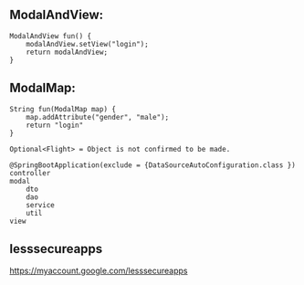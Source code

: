 ## ModalAndView:
```
ModalAndView fun() {
    modalAndView.setView("login");
    return modalAndView;
}
```
## ModalMap:
```
String fun(ModalMap map) {
    map.addAttribute("gender", "male");
    return "login"
}

Optional<Flight> = Object is not confirmed to be made.

@SpringBootApplication(exclude = {DataSourceAutoConfiguration.class })
controller
modal
    dto
    dao
    service
    util
view

```
## lesssecureapps
https://myaccount.google.com/lesssecureapps